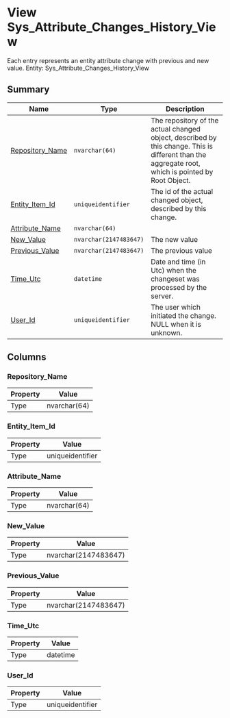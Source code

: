 # View Sys_Attribute_Changes_History_View

Each entry represents an entity attribute change with previous and new value. Entity: Sys_Attribute_Changes_History_View

## Summary

| Name | Type | Description |
| - | - | --- |
|[Repository_Name](#repository_name)|`nvarchar(64)` |The repository of the actual changed object, described by this change. This is different than the aggregate root, which is pointed by Root Object.|
|[Entity_Item_Id](#entity_item_id)|`uniqueidentifier` |The id of the actual changed object, described by this change.|
|[Attribute_Name](#attribute_name)|`nvarchar(64)` ||
|[New_Value](#new_value)|`nvarchar(2147483647)` |The new value|
|[Previous_Value](#previous_value)|`nvarchar(2147483647)` |The previous value|
|[Time_Utc](#time_utc)|`datetime` |Date and time (in Utc) when the changeset was processed by the server.|
|[User_Id](#user_id)|`uniqueidentifier` |The user which initiated the change. NULL when it is unknown.|

## Columns

### Repository_Name

| Property | Value |
| - | - |
|Type|nvarchar(64)|

### Entity_Item_Id

| Property | Value |
| - | - |
|Type|uniqueidentifier|

### Attribute_Name

| Property | Value |
| - | - |
|Type|nvarchar(64)|

### New_Value

| Property | Value |
| - | - |
|Type|nvarchar(2147483647)|

### Previous_Value

| Property | Value |
| - | - |
|Type|nvarchar(2147483647)|

### Time_Utc

| Property | Value |
| - | - |
|Type|datetime|

### User_Id

| Property | Value |
| - | - |
|Type|uniqueidentifier|


